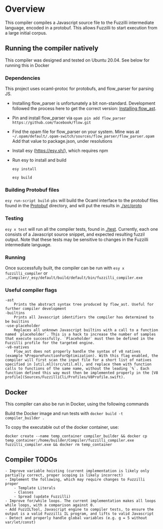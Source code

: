 # Overview

This compiler compiles a Javascript source file to the Fuzzilli intermediate language, encoded in a protobuf. This allows Fuzzilli to start execution from a large initial corpus.

## Running the compiler natively

This compiler was designed and tested on Ubuntu 20.04. See below for running this in Docker

### Dependencies
This project uses ocaml-protoc for protobufs, and flow_parser for parsing JS.

- Installing flow_parser is unfortunately a bit non-standard. Development followed the process here to get the correct version: [Installing flow_ast](https://discuss.ocaml.org/t/library-to-parse-javascript-in-opam/5775/6).

- Pin and install flow_parser via
    `opam pin add flow_parser https://github.com/facebook/flow.git`

- Find the opam file for flow_parser on your system. Mine was at `~/.opam/default/.opam-switch/sources/flow_parser/flow_parser.opam`
    Add that value to package.json, under resolutions

- Install esy (https://esy.sh/), which requires npm

- Run esy to install and build
    
    `esy install`

    `esy build`

### Building Protobuf files

`esy run-script build-pbs` will build the Ocaml interface to the protobuf files found in the [Protobuf](Sources/Fuzzilli/Protobuf) directory, and will put the results in [./src/proto](./src/proto)

### Testing

`esy x test` will run all the compiler tests, found in [./test](./test). Currently, each one consists of a Javascript source snippet, and expected resulting fuzzil output. Note that these tests may be sensitive to changes in the Fuzzilli intermediate language.

### Running
Once successfully built, the compiler can be run with `esy x fuzzilli_compiler` or `./Compiler/_esy/default/build/default/bin/fuzzilli_compiler.exe`

### Useful compiler flags

    -ast
        Prints the abstract syntax tree produced by flow_ast. Useful for further compiler development
    -builtins
        Prints all Javascript identifiers the compiler has determined to be builtins
    -use-placeholder
        Replaces all unknown Javascript builtins with a call to a function named `placeholder`. This is a hack to increase the number of samples that execute successfully. `Placeholder` must then be defined in the Fuzzilli profile for the targeted engine.
    -v8-natives
        Flow_ast does not properly handle the syntax of v8 natives (example %PrepareFunctionForOptimization). With this flag enabled, the compiler will first scan the input file for a short list of natives specified in [util.ml](src/util.ml), and replace them with function calls to functions of the same name, without the leading `%`. Each function defined this way must then be implemented properly in the [V8 profile](Sources/FuzzilliCli/Profiles/V8Profile.swift).

## Docker

This compiler can also be run in Docker, using the following commands

Build the Docker image and run tests with `docker build -t compiler_builder .`

To copy the executable out of the docker container, use: 

 `docker create --name temp_container compiler_builder && docker cp temp_container:/home/builder/Compiler/fuzzilli_compiler.exe fuzzilli_compiler.exe && docker rm temp_container`

## Compiler TODOs

    - Improve variable hoisting (current implementation is likely only partially correct, proper scoping is likely incorrect)
    - Implement the following, which may require changes to Fuzzilli proper
        - Template Literals
        - Classes
        - Spread (update Fuzzilli)
    - Improve for/while loops. The current implementation makes all loops while loops, with a comparison against 0.
    - Add FuzzILTool, Javascript engine to compiler tests, to ensure the output is a valid Fuzzilli IL program, and lifts to valid Javascript
    - Detect and properly handle global variables (e.g. g = 5 without var/let/const)